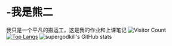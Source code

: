 # -我是熊二
我只是一个平凡的搬运工，这是我的作业和上课笔记
![Visitor Count](https://profile-counter.glitch.me/supergodkill/count.svg)
[![Top Langs](https://github-readme-stats.vercel.app/api/top-langs/?username=supergodkill)](https://github.com/supergodkill/github-readme-stats)
![supergodkill's GitHub stats](https://github-readme-stats.vercel.app/api?username=supergodkill&show_icons=true&theme=tokyonight)
